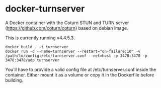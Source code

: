 docker-turnserver
=================

A Docker container with the Coturn STUN and TURN server (https://github.com/coturn/coturn) based on debian image.

This is currently running v4.4.5.3.

```
docker build . -t turnserver
docker run -d --name=turnserver --restart="on-failure:10" -v /path/to/config:/etc/turnserver.conf --net=host -p 3478:3478 -p 3478:3478/udp turnserver
```

You'll have to provide a valid config file at /etc/turnserver.conf inside the container. Either mount it as a volume or copy it in the Dockerfile before building.
